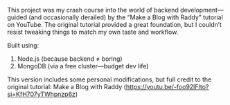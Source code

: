This project was my crash course into the world of backend development—guided (and occasionally derailed) by the “Make a Blog with Raddy” tutorial on YouTube. The original tutorial provided a great foundation, but I couldn’t resist tweaking things to match my own taste and workflow.

Built using:

1. Node.js (because backend ≠ boring)
2. MongoDB (via a free cluster—budget dev life)

This version includes some personal modifications, but full credit to the original tutorial: Make a Blog with Raddy (https://youtu.be/-foo92lFIto?si=KfH707yTWhpnzp6z)

